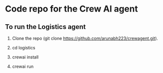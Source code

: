 # Code repo for the Crew AI agent

## To run the Logistics agent

1. Clone the repo (git clone https://github.com/arunabh223/crewagent.git).

2. cd logistics

3. crewai install

4. crewai run